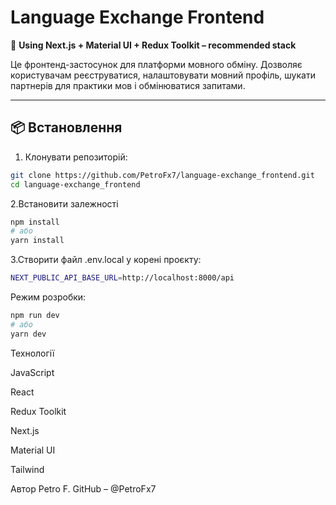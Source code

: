 # Language Exchange Frontend

🧩 **Using Next.js + Material UI + Redux Toolkit – recommended stack**

Це фронтенд-застосунок для платформи мовного обміну. Дозволяє користувачам реєструватися, налаштовувати мовний профіль, шукати партнерів для практики мов і обмінюватися запитами.

---

## 📦 Встановлення

1. Клонувати репозиторій:

```bash
git clone https://github.com/PetroFx7/language-exchange_frontend.git
cd language-exchange_frontend
```
2.Встановити залежності
```bash
npm install
# або
yarn install
```
3.Створити файл .env.local у корені проєкту:
```bash
NEXT_PUBLIC_API_BASE_URL=http://localhost:8000/api

```
Режим розробки:
```bash
npm run dev
# або
yarn dev
```
Технології

JavaScript

React

Redux Toolkit

Next.js

Material UI

Tailwind

Автор
Petro F.
GitHub – @PetroFx7
